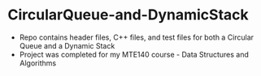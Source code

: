 # CircularQueue-and-DynamicStack

* Repo contains header files, C++ files, and test files for both a Circular Queue and a Dynamic Stack
* Project was completed for my MTE140 course - Data Structures and Algorithms
